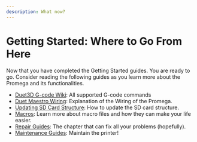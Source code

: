 ```yaml
---
description: What now?
---
```


# Getting Started: Where to Go From Here

Now that you have completed the Getting Started guides. You are ready to go. Consider reading the following guides as you learn more about the Promega and its functionalities.

* [Duet3D G-code Wiki](https://duet3d.dozuki.com/Wiki/Gcode): All supported G-code commands
* [Duet Maestro Wiring](https://promega.printm3d.com/electrical-guides/duet-maestro-wiring): Explanation of the Wiring of the Promega.
* [Updating SD Card Structure](https://promega.printm3d.com/getting-started/updating-sd-card-structure): How to update the SD card structure.
* [Macros](https://promega.printm3d.com/firmware-guides/macros): Learn more about macro files and how they can make your life easier.
* [Repair Guides](https://promega.printm3d.com/repair-guides): The chapter that can fix all your problems \(hopefully\).
* [Maintenance Guides](https://promega.printm3d.com/maintenance-guides): Maintain the printer!

